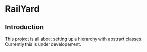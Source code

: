 # RailYard
## Introduction
This project is all about setting up a hierarchy with abstract classes. Currently this is under developement.
